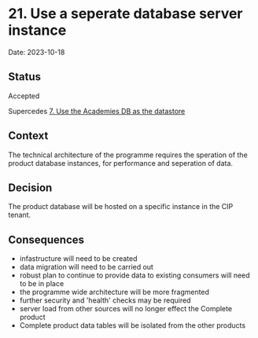 # 21. Use a seperate database server instance

Date: 2023-10-18

## Status

Accepted

Supercedes [7. Use the Academies DB as the datastore](0007-use-the-academies-db-as-the-datastore.md)

## Context

The technical architecture of the programme requires the speration of the
product database instances, for performance and seperation of data.

## Decision

The product database will be hosted on a specific instance in the CIP tenant.

## Consequences

- infastructure will need to be created
- data migration will need to be carried out
- robust plan to continue to provide data to existing consumers will need to be
  in place
- the programme wide architecture will be more fragmented
- further security and 'health' checks may be required
- server load from other sources will no longer effect the Complete product
- Complete product data tables will be isolated from the other products
